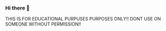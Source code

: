 ### Hi there 👋

THIS IS FOR EDUCATIONAL PURPUSES PURPOSES ONLY!!
DONT USE ON SOMEONE WITHOUT PERMISSION!!
